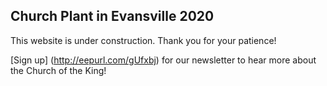 ## Church Plant in Evansville 2020

This website is under construction. Thank you for your patience!

[Sign up] (http://eepurl.com/gUfxbj) for our newsletter to hear more about the Church of the King!


